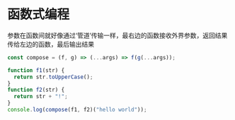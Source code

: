 # 函数式编程

参数在函数间就好像通过‘管道’传输一样，最右边的函数接收外界参数，返回结果传给左边的函数，最后输出结果

```js
const compose = (f, g) => (...args) => f(g(...args));

function f1(str) {
  return str.toUpperCase();
}
function f2(str) {
  return str + "!";
}
console.log(compose(f1, f2)("hello world"));
```

